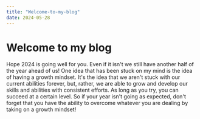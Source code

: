 ```yaml
---
title: "Welcome-to-my-blog"
date: 2024-05-28
---
```


# Welcome to my blog
Hope 2024 is going well for you. Even if it isn't we still have another half of the year ahead of us!
One idea that has been stuck on my mind is the idea of having a growth mindset. It's the idea that we
aren't stuck with our current abilities forever, but, rather, we are able to grow and develop our skills
and abilities with consistent efforts. As long as you try, you can succeed at a certain level. So if your
year isn't going as expected, don't forget that you have the ability to overcome whatever you are dealing
by taking on a growth mindset!
